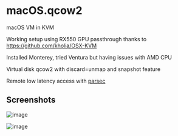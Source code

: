 # macOS.qcow2

macOS VM in KVM

Working setup using RX550 GPU passthrough thanks to https://github.com/kholia/OSX-KVM

Installed Monterey, tried Ventura but having issues with AMD CPU

Virtual disk qcow2 with discard=unmap and snapshot feature

Remote low latency access with [parsec](https://parsec.app/)

## Screenshots

![image](https://user-images.githubusercontent.com/3067335/225364063-b5650fa5-a36e-4c97-b45f-8bf35ac26f8c.png)

![image](https://user-images.githubusercontent.com/3067335/225364624-e2c46c01-2be2-4cc3-aca1-e38394c4b660.png)
